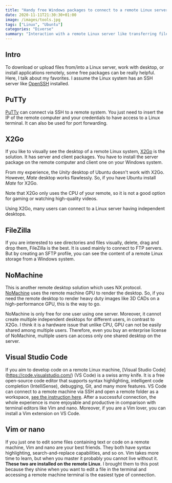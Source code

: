 ```yaml
---
title: "Handy free Windows packages to connect to a remote Linux server"
date: 2020-11-11T21:30:30+01:00
image: /images/tools.jpg
tags: ["Linux", "Ubuntu"]
categories: "Diverse"
summary: "Interaction with a remote Linux server like transferring files, editing code, or accessing the remote desktop can be much easier with these free Windows packages."
---
```


## Intro

To download or upload files from/into a Linux server, work with desktop, or install applications remotely, some free packages can be really helpful. Here, I talk about my favorites. I assume the Linux system has an SSH server like [OpenSSH](https://www.openssh.com/) installed.


## PuTTy

[PuTTy](https://www.chiark.greenend.org.uk/~sgtatham/putty/latest.html) can connect via SSH to a remote system. You just need to insert the IP of the remote computer and your credentials to have access to a Linux terminal. It can also be used for port forwarding. 


## X2Go 

If you like to visually see the desktop of a remote Linux system, [X2Go](https://wiki.x2go.org/doku.php) is the solution. It has server and client packages. You have to install the server package on the remote computer and client one on your Windows system. 

From my experience, the *Unity* desktop of Ubuntu doesn't work with X2Go. However, *Mate* desktop works flawlessly. So, if you have Ubuntu install *Mate* for X2Go.

Note that X2Go only uses the CPU of your remote, so it is not a good option for gaming or watching high-quality videos.

Using X2Go, many users can connect to a Linux server having independent desktops.



## FileZilla

If you are interested to see directories and files visually, delete, drag and drop them, FileZilla is the best. It is used mainly to connect to FTP servers. But by creating an SFTP profile, you can see the content of a remote Linux storage from a Windows system.

## NoMachine

This is another remote desktop solution which uses NX protocol. [NoMachine](https://www.nomachine.com/) uses the remote machine GPU to render the desktop. So, if you need the remote desktop to render heavy duty images like 3D CADs on a high-performance GPU, this is the way to go. 

NoMachine is only free for one user using one server. Moreover, it cannot create multiple independent desktops for different users, in contrast to X2Go. I think it is a hardware issue that unlike CPU, GPU can not be easily shared among multiple users. Therefore, even you buy an enterprise license of NoMachine, multiple users can access only one shared desktop on the server.


## Visual Studio Code

If you aim to develop code on a remote Linux machine, [Visual Studio Code] (https://code.visualstudio.com/) (VS Code) is a swiss army knife. It is a free open-source code editor that supports syntax highlighting, intelligent code completion (IntelliSense), debugging, Git, and many more features. VS Code can connect to a remote machine via SSH and open a remote folder as a workspace, [see the instruction here](https://code.visualstudio.com/docs/remote/ssh#_connect-to-a-remote-host). After a successful connection, the whole experience is  more enjoyable and productive in comparison with terminal editors like Vim and nano. Moreover, if you are a Vim lover, you can install a Vim extension on VS Code.

## Vim or nano

If you just one to edit some files containing text or code on a remote machine, Vim and nano are your best friends. They both have syntax highlighting, search-and-replace capabilities, and so on. Vim takes more time to learn, but when you master it probably you cannot live without it. **These two are installed on the remote Linux**. I brought them to this post because they shine when you want to edit a file in the terminal and accessing a remote machine terminal is the easiest type of connection.




